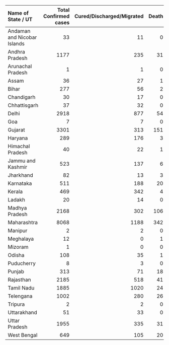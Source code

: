 | Name of State / UT          |   Total Confirmed cases |   Cured/Discharged/Migrated |   Death |
|:----------------------------|------------------------:|----------------------------:|--------:|
| Andaman and Nicobar Islands |                      33 |                          11 |       0 |
| Andhra Pradesh              |                    1177 |                         235 |      31 |
| Arunachal Pradesh           |                       1 |                           1 |       0 |
| Assam                       |                      36 |                          27 |       1 |
| Bihar                       |                     277 |                          56 |       2 |
| Chandigarh                  |                      30 |                          17 |       0 |
| Chhattisgarh                |                      37 |                          32 |       0 |
| Delhi                       |                    2918 |                         877 |      54 |
| Goa                         |                       7 |                           7 |       0 |
| Gujarat                     |                    3301 |                         313 |     151 |
| Haryana                     |                     289 |                         176 |       3 |
| Himachal Pradesh            |                      40 |                          22 |       1 |
| Jammu and Kashmir           |                     523 |                         137 |       6 |
| Jharkhand                   |                      82 |                          13 |       3 |
| Karnataka                   |                     511 |                         188 |      20 |
| Kerala                      |                     469 |                         342 |       4 |
| Ladakh                      |                      20 |                          14 |       0 |
| Madhya Pradesh              |                    2168 |                         302 |     106 |
| Maharashtra                 |                    8068 |                        1188 |     342 |
| Manipur                     |                       2 |                           2 |       0 |
| Meghalaya                   |                      12 |                           0 |       1 |
| Mizoram                     |                       1 |                           0 |       0 |
| Odisha                      |                     108 |                          35 |       1 |
| Puducherry                  |                       8 |                           3 |       0 |
| Punjab                      |                     313 |                          71 |      18 |
| Rajasthan                   |                    2185 |                         518 |      41 |
| Tamil Nadu                  |                    1885 |                        1020 |      24 |
| Telengana                   |                    1002 |                         280 |      26 |
| Tripura                     |                       2 |                           2 |       0 |
| Uttarakhand                 |                      51 |                          33 |       0 |
| Uttar Pradesh               |                    1955 |                         335 |      31 |
| West Bengal                 |                     649 |                         105 |      20 |